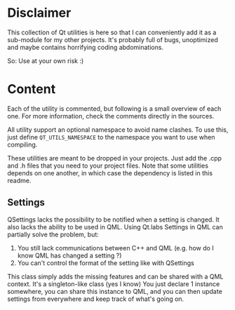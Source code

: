 Disclaimer
==========

This collection of Qt utilities is here so that I can conveniently add it as a sub-module for my
other projects. It's probably full of bugs, unoptimized and maybe contains horrifying coding abdominations.

So: Use at your own risk :)

Content
=======

Each of the utility is commented, but following is a small overview of each one. For more information,
check the comments directly in the sources.

All utility support an optional namespace to avoid name clashes. To use this, just define `QT_UTILS_NAMESPACE`
to the namespace you want to use when compiling.

These utilities are meant to be dropped in your projects. Just add the .cpp and .h files that you need
to your project files. Note that some utilities depends on one another, in which case the dependency
is listed in this readme.

Settings
--------

QSettings lacks the possibility to be notified when a setting is changed. It also lacks the ability to be
used in QML. Using Qt.labs Settings in QML can partially solve the problem, but:

1. You still lack communications between C++ and QML (e.g. how do I know QML has changed a setting ?)
2. You can't control the format of the setting like with QSettings

This class simply adds the missing features and can be shared with a QML context. It's a singleton-like
class (yes I know) You just declare 1 instance somewhere, you can share this instance to QML, and you
can then update settings from everywhere and keep track of what's going on.

